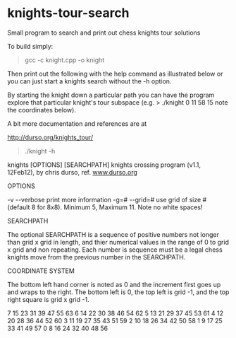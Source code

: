 knights-tour-search
===================

Small program to search and print out chess knights tour solutions

To build simply:

>  gcc -c knight.cpp -o knight

Then print out the following with the help command as illustrated below
or you can just start a knights search without the -h option.

By starting the knight down a particular path you can have the program
explore that particular knight's tour subspace (e.g. > ./knight 0 11 58 15 
note the coordinates below).  

A bit more documentation and references are at 

http://durso.org/knights_tour/

> ./knight -h

knights [OPTIONS] [SEARCHPATH]
knights crossing program (v1.1, 12Feb12), by chris durso, ref. www.durso.org

OPTIONS

-v
--verbose       print more information
-g=#
--grid=#        use grid of size # (default 8 for 8x8). Minimum 5, Maximum 11.
                    Note no white spaces!

SEARCHPATH

The optional SEARCHPATH is a sequence of positive numbers not longer than
grid x grid in length, and thier numerical values in the range of 0 to
grid x grid and non repeating. Each number is sequence must be a legal
chess knights move from the previous number in the SEARCHPATH.

COORDINATE SYSTEM

The bottom left hand corner is noted as 0 and the increment first
goes up and wraps to the right.  The bottom left is 0, the top
left is grid -1, and the top right square is grid x grid -1.

   7  15  23  31  39  47  55  63
   6  14  22  30  38  46  54  62
   5  13  21  29  37  45  53  61
   4  12  20  28  36  44  52  60
   3  11  19  27  35  43  51  59
   2  10  18  26  34  42  50  58
   1   9  17  25  33  41  49  57
   0   8  16  24  32  40  48  56

